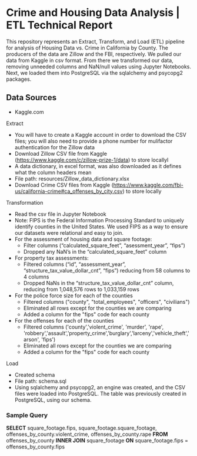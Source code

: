 # Crime and Housing Data Analysis | ETL Technical Report
This repository represents an Extract, Transform, and Load (ETL) pipeline for analysis of Housing Data vs. Crime in California by County. The producers of the data are Zillow and the FBI, respectively. We pulled our data from Kaggle in csv format. From there we transformed our data, removing unneeded columns and NaN/null values using Jupyter Notebooks. Next, we loaded them into PostgreSQL via the sqlalchemy and psycopg2 packages. 

## Data Sources
- Kaggle.com

Extract 
-	You will have to create a Kaggle account in order to download the CSV files; you will also need to provide a phone number for mulifactor authentication for the Zillow data
-	Download Zillow CSV file from Kaggle (https://www.kaggle.com/c/zillow-prize-1/data) to store locallyl
-	A data dictionary, in excel format, was also downloaded as it defines what the column headers mean
-	File path: resources/Zillow_data_dictionary.xlsx
-	Download Crime CSV files from Kaggle (https://www.kaggle.com/fbi-us/california-crime#ca_offenses_by_city.csv) to store locally



Transformation
-	Read the csv file in Jupyter Notebook
-	Note: FIPS is the Federal Information Processing Standard to uniquely identify counties in the United States. We used FIPS as a way to ensure our datasets were relational and easy to join. 
-	For the assessment of housing data and square footage:
    -	Filter columns (“calculated_square_feet”, “asessment_year”, “fips”)
    -	Dropped any NaN’s in the “calculated_square_feet” column
-	For property tax assessments:
    -	Filtered columns (“id”, “assessment_year”, “structure_tax_value_dollar_cnt”, “fips”) reducing from 58 columns to 4 columns
    -	Dropped NaNs in the “structure_tax_value_dollar_cnt” column, reducing from 1,048,576 rows to 1,033,159 rows
-	For the police force size for each of the counties
    -	Filtered columns ("county", "total_employees", "officers", "civilians")
    -	Eliminated all rows except for the counties we are comparing
    -	Added a column for the "fips" code for each county
-	For the offenses for each of the counties    
    -	Filtered columns ('county','violent_crime', 'murder', 'rape', 'robbery','assault','property_crime','burglary','larceny','vehicle_theft','arson', 'fips')
    -	Eliminated all rows except for the counties we are comparing
    -	Added a column for the "fips" code for each county


Load 
-	Created schema 
-	File path: schema.sql
-	Using sqlalchemy and psycopg2, an engine was created, and the CSV files were loaded into PostgreSQL. The table was previously created in PostgreSQL, using our schema. 

### Sample Query
**SELECT** square_footage.fips, square_footage.square_footage, offenses_by_county.violent_crime, offenses_by_county.rape
**FROM** offenses_by_county
**INNER JOIN** square_footage 
**ON** square_footage.fips = offenses_by_county.fips
